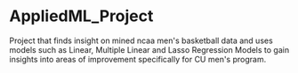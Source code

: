 # AppliedML_Project

Project that finds insight on mined ncaa men's basketball data and uses models such as Linear, Multiple Linear and Lasso Regression Models to gain insights into areas of improvement specifically for CU men's program.
